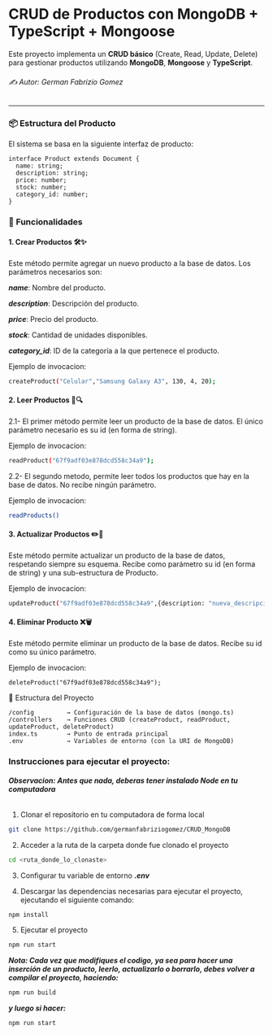 # CRUD de Productos con MongoDB + TypeScript + Mongoose

Este proyecto implementa un **CRUD básico** (Create, Read, Update, Delete) para gestionar productos utilizando **MongoDB**, **Mongoose** y **TypeScript**.

###### ✍️ Autor: German Fabrizio Gomez
---

### 📦 Estructura del Producto

El sistema se basa en la siguiente interfaz de producto:

```
interface Product extends Document {
  name: string;
  description: string;
  price: number;
  stock: number;
  category_id: number;
}
```

### 🚀 Funcionalidades
#### 1. Crear Productos 🛠️✨
Este método permite agregar un nuevo producto a la base de datos. Los parámetros necesarios son:

***name***: Nombre del producto.

***description***: Descripción del producto.

***price***: Precio del producto.

***stock***: Cantidad de unidades disponibles.

***category_id***: ID de la categoría a la que pertenece el producto.

Ejemplo de invocacion:

```bash
createProduct("Celular","Samsung Galaxy A3", 130, 4, 20);
```

#### 2. Leer Productos 📖🔍
2.1- El primer método permite leer un producto de la base de datos. El único parámetro necesario es su id (en forma de string).

Ejemplo de invocacion:

```bash
readProduct("67f9adf03e878dcd558c34a9");
```
2.2- El segundo metodo, permite leer todos los productos que hay en la base de datos. No recibe ningún parámetro.

Ejemplo de invocacion:
```bash
readProducts()
```
#### 3. Actualizar Productos ✏️🔄
Este método permite actualizar un producto de la base de datos, respetando siempre su esquema. Recibe como parámetro su id (en forma de string) y una sub-estructura de Producto.

Ejemplo de invocacion:

```bash
updateProduct("67f9adf03e878dcd558c34a9",{description: "nueva_descripcion"});
```

#### 4. Eliminar Producto ❌🗑️
Este método permite eliminar un producto de la base de datos. Recibe su id como su único parámetro.

Ejemplo de invocacion:

```
deleteProduct("67f9adf03e878dcd558c34a9");
```

📁 Estructura del Proyecto
```
/config         → Configuración de la base de datos (mongo.ts)
/controllers    → Funciones CRUD (createProduct, readProduct, updateProduct, deleteProduct)
index.ts        → Punto de entrada principal
.env            → Variables de entorno (con la URI de MongoDB)
```

### Instrucciones para ejecutar el proyecto:

###### ***Observacion: Antes que nada, deberas tener instalado **Node** en tu computadora***

1. Clonar el repositorio en tu computadora de forma local

```bash
git clone https://github.com/germanfabriziogomez/CRUD_MongoDB
```

2. Acceder a la ruta de la carpeta donde fue clonado el proyecto

```bash
cd <ruta_donde_lo_clonaste>

```
3. Configurar tu variable de entorno ***.env*** 

4. Descargar las dependencias necesarias para ejecutar el proyecto, ejecutando el siguiente comando:
```bash
npm install
```
5. Ejecutar el proyecto

```bash
npm run start
```

***Nota: Cada vez que modifiques el codigo, ya sea para hacer una inserción de un producto, leerlo, actualizarlo o borrarlo, debes volver a compilar el proyecto, haciendo:***
```bash
npm run build
```
***y luego si hacer:***
```bash
npm run start
````

